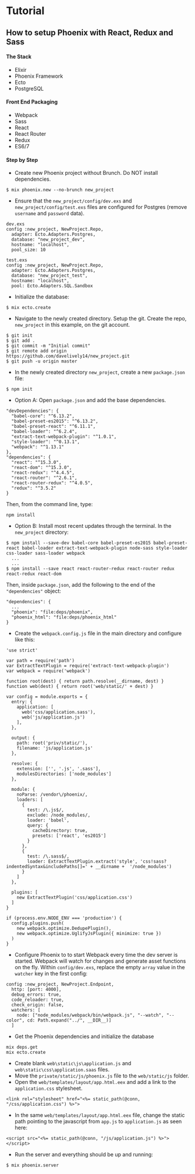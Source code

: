 # Tutorial

## How to setup Phoenix with React, Redux and Sass

#### The Stack

  * Elixir
  * Phoenix Framework
  * Ecto
  * PostgreSQL

#### Front End Packaging

  * Webpack
  * Sass
  * React
  * React Router
  * Redux
  * ES6/7

#### Step by Step

* Create new Phoenix project without Brunch. Do NOT install dependencies.
```
$ mix phoenix.new --no-brunch new_project
```
* Ensure that the `new_project/config/dev.exs` and `new_project/config/test.exs` files are configured for Postgres (remove `username` and `password` data).
```
dev.exs
config :new_project, NewProject.Repo,
  adapter: Ecto.Adapters.Postgres,
  database: "new_project_dev",
  hostname: "localhost",
  pool_size: 10
```
```
test.exs
config :new_project, NewProject.Repo,
  adapter: Ecto.Adapters.Postgres,
  database: "new_project_test",
  hostname: "localhost",
  pool: Ecto.Adapters.SQL.Sandbox
```
* Initialize the database:
```
$ mix ecto.create
```
* Navigate to the newly created directory.  Setup the git. Create the repo, `new_project` in this example, on the git account.
```
$ git init
$ git add .
$ git commit -m "Initial commit"
$ git remote add origin https://github.com/davelively14/new_project.git
$ git push -u origin master
```
* In the newly created directory `new_project`, create a new `package.json` file:
```
$ npm init
```
* Option A: Open `package.json` and add the base dependencies.
```
"devDependencies": {
  "babel-core": "^6.13.2",
  "babel-preset-es2015": "^6.13.2",
  "babel-preset-react": "^6.11.1",
  "babel-loader": "^6.2.4",
  "extract-text-webpack-plugin": "^1.0.1",
  "style-loader": "^0.13.1",
  "webpack": "^1.13.1"
},
"dependencies": {
  "react": "^15.3.0",
  "react-dom": "^15.3.0",
  "react-redux": "^4.4.5",
  "react-router": "^2.6.1",
  "react-router-redux": "^4.0.5",
  "redux": "^3.5.2"
}
```
  Then, from the command line, type:
```
npm install
```
* Option B: Install most recent updates through the terminal. In the `new_project` directory:
```
$ npm install --save-dev babel-core babel-preset-es2015 babel-preset-react babel-loader extract-text-webpack-plugin node-sass style-loader css-loader sass-loader webpack
  ...
  ...
$ npm install --save react react-router-redux react-router redux react-redux react-dom
```
  Then, inside `package.json`, add the following to the end of the `"dependencies"` object:
```
"dependencies": {
  ...
  "phoenix": "file:deps/phoenix",
  "phoenix_html": "file:deps/phoenix_html"
}
```
* Create the `webpack.config.js` file in the main directory and configure like this:
```
'use strict'

var path = require('path')
var ExtractTextPlugin = require('extract-text-webpack-plugin')
var webpack = require('webpack')

function root(dest) { return path.resolve(__dirname, dest) }
function web(dest) { return root('web/static/' + dest) }

var config = module.exports = {
  entry: {
    application: [
      web('css/application.sass'),
      web('js/application.js')
    ],
  },

  output: {
    path: root('priv/static/'),
    filename: 'js/application.js'
  },

  resolve: {
    extension: ['', '.js', '.sass'],
    modulesDirectories: ['node_modules']
  },

  module: {
    noParse: /vendor\/phoenix/,
    loaders: [
      {
        test: /\.js$/,
        exclude: /node_modules/,
        loader: 'babel',
        query: {
          cacheDirectory: true,
          presets: ['react', 'es2015']
        }
      },
      {
        test: /\.sass$/,
        loader: ExtractTextPlugin.extract('style', 'css!sass?indentedSyntax&includePaths[]=' + __dirname +  '/node_modules')
      }
    ]
  },

  plugins: [
    new ExtractTextPlugin('css/application.css')
  ]
}

if (process.env.NODE_ENV === 'production') {
  config.plugins.push(
    new webpack.optimize.DedupePlugin(),
    new webpack.optimize.UglifyJsPlugin({ minimize: true })
  )
}
```
* Configure Phoenix to to start Webpack every time the dev server is started. Webpack will watch for changes and generate asset functions on the fly. Within `config/dev.exs`, replace the empty `array` value in the `watcher` key in the first config:
```
config :new_project, NewProject.Endpoint,
  http: [port: 4000],
  debug_errors: true,
  code_reloader: true,
  check_origin: false,
  watchers: [
    node: ["node_modules/webpack/bin/webpack.js", "--watch", "--color", cd: Path.expand("../", __DIR__)]
  ]
```
* Get the Phoenix dependencies and initialize the database
```
mix deps.get
mix ecto.create
```
* Create blank `web\static\js\application.js` and `web\static\css\application.saas` files.
* Move the `private/static/js/phoenix.js` file to the `web/static/js` folder.
* Open the `web/templates/layout/app.html.eex` and add a link to the `application.css` stylesheet.
```
<link rel="stylesheet" href="<%= static_path(@conn, "/css/application.css") %>">
```
* In the same `web/templates/layout/app.html.eex` file, change the static path pointing to the javascript from `app.js` to `application.js` as seen here:
```
<script src="<%= static_path(@conn, "/js/application.js") %>"></script>
```
* Run the server and everything should be up and running:
```
$ mix phoenix.server
```

